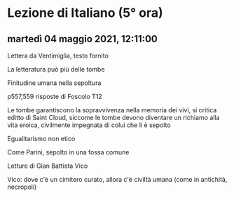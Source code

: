 

# Lezione di Italiano (5° ora)

## martedì 04 maggio 2021, 12:11:00


Lettera da Ventimiglia, testo fornito

La letteratura può più delle tombe

Finitudine umana nella sepoltura


p557,559 risposte di Foscolo
T12

Le tombe garantiscono la sopravvivenza nella memoria dei vivi, si critica editto di Saint Cloud, siccome le tombe devono diventare un richiamo alla vita eroica, civilmente impegnata di colui che lì è sepolto

Egualitarismo non etico

Come Parini, sepolto in una fossa comune

Letture di Gian Battista Vico

Vico: dove c'è un cimitero curato, allora c'è civiltà umana (come in antichità, necropoli)
<!--stackedit_data:
eyJoaXN0b3J5IjpbLTEyOTI5NDczNjksMTk4NTQ0NzAzNSwtNj
A4ODk5MTU5LC04MzMzMjQ3NzhdfQ==
-->